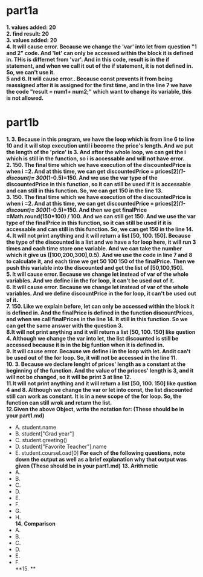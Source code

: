 # part1a 
**1. values added:  20**\
**2. find result:  20**\
**3. values added:  20**\
**4. It will cause error. Because we change the 'var' into let from question "1 and 2" code. And 'let' can only be accessed within the block it is defined in. THis is differnet from 'var'. And in this code, result is in the if statement, and when we call it out of the if statement, it is not defined in. So, we can't use it.**\
**5 and 6. It will cause error.. Because const prevents it from being reassigned after it is assigned for the first time, and in the line 7 we have the code "result = num1+ num2;" which want to change its variable, this is not allowed.**
# part1b
**1. 3. Because in this program, we have the loop which is from line 6 to line 10 and it will stop execution until i become the price's length. And we put the length of the 'price' is 3. And after the whole loop, we can get the i which is still in the function, so i is accessable and will not have error.**\
**2. 150. The final time which we have execution of the discountedPrice is when i =2. And at this time, we can get discountedPrice = prices[2]*(1-discount)= 300*(1-0.5)=150. And we use the var type of the discountedPrice in this function, so it can still be used if it is accessable and can still in this function. So, we can get 150 in the line 13.**\
**3. 150. The final time which we have execution of the discountedPrice is when i =2. And at this time, we can get discountedPrice = prices[2]*(1-discount)= 300*(1-0.5)=150. And then we get finalPrice =Math.round(150*100) / 100. And we can still get 150. And we use the var type of the finalPrice in this function, so it can still be used if it is accessable and can still in this function. So, we can get 150 in the line 14.**\
**4. It will not print anything and it will return a list [50, 100. 150]. Because the type of the discounted is a list and we have a for loop here, it will run 3 times and each time store one variable. And we can take the number which it give us ([100,200,300],0.5). And we use the code in line 7 and 8 to calculate it, and each time we get 50 100 150 of the finalPrice. Then we push this variable into the discounted and get the list of [50,100,150].**\
**5. It will cause error. Because we change let instead of var of the whole variables. And we define i in the for loop, it can't be used out of it.**\
**6. It will cause error. Because we change let instead of var of the whole variables. And we define discountPrice in the for loop, it can't be used out of it.**\
**7. 150. Like we explain before, let can only be accessed within the block it is defined in. And the finalPrice is defined in the function discountPrices, and when we call finalPrices in the line 14. It still in this function. So we can get the same answer with the question 3.**\
**8.It will not print anything and it will return a list [50, 100. 150] like qustion 4. Although we change the var into let, the list discounted is still be accessed because it is in the big funtion when it is defined in.**\
**9. It will cause error. Because we define i in the loop with let. Andit can't be used out of the for loop. So, it will not be accessed in the line 11.**\
**10. 3. Because we declare lenght of prices' length as a constant at the beginning of the function. And the value of the prioces' length is 3, and it will not be changed, so it will be print 3 at line 12.**\
**11.It will not print anything and it will return a list [50, 100. 150] like qustion 4 and 8. Although we change the var or let into const, the list discounted still can work as constant. It is in a new scope of the for loop. So, the function can still wrok and return the list.**\
**12.Given the above Object, write the notation for:  (These should be in your part1.md)**
- A. student.name
- B. student["Grad year"]
- C. student.greeting()
- D. student["Favorite Teacher"].name
- E. student.courseLoad[0]
**For each of the following questions, note down the output as well as a brief explanation why that output was given  (These should be in your part1.md)**
**13. Arithmetic**
- A.
- B.
- C.
- D.
- E.
- F.
- G.
- H.\
**14. Comparison**
- A.
- B.
- C.
- D.
- E.
- F.\
**15. **

